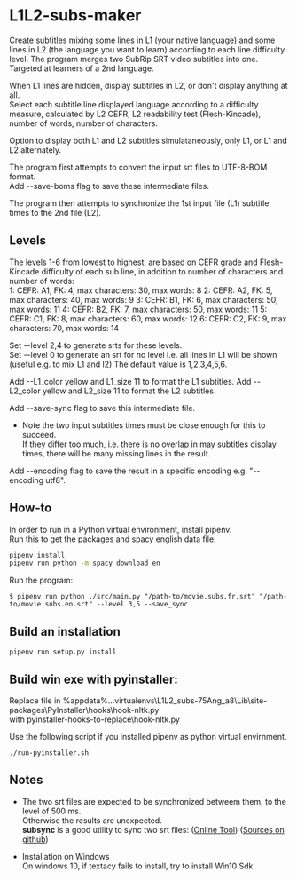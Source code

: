 # L1L2-subs-maker

Create subtitles mixing some lines in L1 (your native language) and some lines 
in L2 (the language you want to learn) according to each line difficulty level. 
The program merges two SubRip SRT video subtitles into one.   
Targeted at learners of a 2nd language. 

When L1 lines are hidden, display subtitles in L2, or don't display anything at all.   
Select each subtitle line displayed language according to a difficulty measure, 
calculated by L2 CEFR, L2 readability test (Flesh-Kincade), number of words, number of characters. 

Option to display both L1 and L2 subtitles simulataneously, only L1, or L1 and L2 alternately.

The program first attempts to convert the input srt files to UTF-8-BOM format.   
Add --save-boms flag to save these intermediate files.   

The program then attempts to synchronize the 1st input file (L1) subtitle times to the 2nd file (L2).   

## Levels
The levels 1-6 from lowest to highest, are based on CEFR grade and Flesh-Kincade difficulty of each sub line, in addition to number of characters and number of words:       
1: CEFR: A1, FK: 4, max characters: 30, max words: 8
2: CEFR: A2, FK: 5, max characters: 40, max words: 9
3: CEFR: B1, FK: 6, max characters: 50, max words: 11
4: CEFR: B2, FK: 7, max characters: 50, max words: 11
5: CEFR: C1, FK: 8, max characters: 60, max words: 12
6: CEFR: C2, FK: 9, max characters: 70, max words: 14

Set --level 2,4 to generate srts for these levels.   
Set --level 0 to generate an srt for no level i.e. all lines in L1 will be shown (useful e.g. to mix L1 and l2)
The default value is 1,2,3,4,5,6.

Add --L1_color yellow and L1_size 11 to format the L1 subtitles.
Add --L2_color yellow and L2_size 11 to format the L2 subtitles.

Add --save-sync flag to save this intermediate file.
* Note the two input subtitles times must be close enough for this to succeed.   
If they differ too much, i.e. there is no overlap in may subtitles display times, there will be 
many missing lines in the result.   

Add --encoding flag to save the result in a specific encoding e.g. "--encoding utf8".

## How-to

In order to run in a Python virtual environment, install pipenv.   
Run this to get the packages and spacy english data file:
```sh
pipenv install 
pipenv run python -m spacy download en
```
Run the program:
```
$ pipenv run python ./src/main.py "/path-to/movie.subs.fr.srt" "/path-to/movie.subs.en.srt" --level 3,5 --save_sync
```

## Build an installation
```
pipenv run setup.py install
```

## Build win exe with pyinstaller:

Replace file in %appdata%\..\.virtualenvs\L1L2_subs-75Ang_a8\Lib\site-packages\PyInstaller\hooks\hook-nltk.py  
with pyinstaller-hooks-to-replace\hook-nltk.py

Use the following script if you installed pipenv as python virtual envirnment.  
```
./run-pyinstaller.sh
```

## Notes

* The two srt files are expected to be synchronized betweem them, to the level of 500 ms.   
Otherwise the results are unexpected.   
<b>subsync</b> is a good utility to sync two srt files: ([Online Tool](https://subsync.online/en/online.html))  ([Sources on github](https://github.com/sc0ty/subsync))

* Installation on Windows  
On windows 10, if textacy fails to install, try to install Win10 Sdk.   
